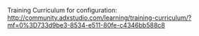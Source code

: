 Training Curriculum for configuration:
http://community.adxstudio.com/learning/training-curriculum/?mf=0%3D733d9be3-8534-e511-80fe-c4346bb588c8

